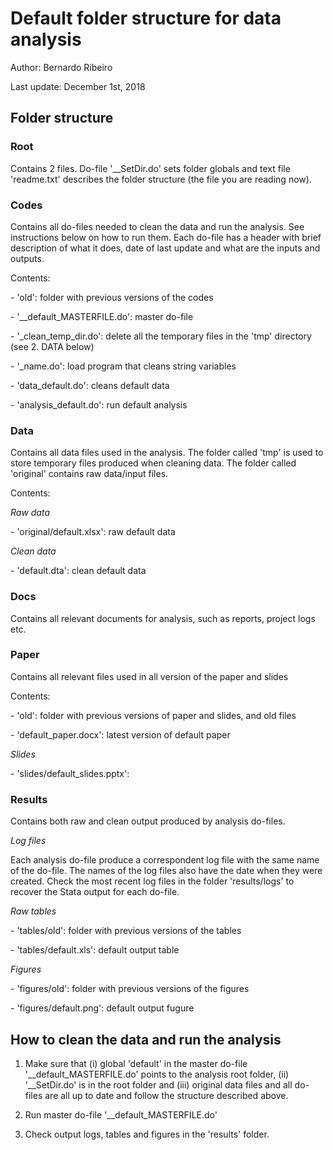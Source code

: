 # Default folder structure for data analysis

Author: Bernardo Ribeiro 

Last update: December 1st, 2018

## **Folder structure**

### Root

Contains 2 files. Do-file '\__SetDir.do' sets folder globals and text file 'readme.txt'
describes the folder structure (the file you are reading now).

### Codes

Contains all do-files needed to clean the data and run the analysis. See instructions below on how 
to run them. Each do-file has a header with brief description of what it does, date of last update 
and what are the inputs and outputs.

Contents:

\- 'old':                     folder with previous versions of the codes

\- '\__default_MASTERFILE.do': master do-file
	
\- '_clean_temp_dir.do':      delete all the temporary files in the 'tmp' directory (see 2. DATA below)
	
\- '_name.do':                load program that cleans string variables

\- 'data_default.do':         cleans default data

\- 'analysis_default.do':     run default analysis

	
### Data

Contains all data files used in the analysis. The folder called 'tmp' is used to store 
temporary files produced when cleaning data. The folder called 'original' contains raw data/input 
files.

Contents:
	
*Raw data*
	
\- 'original/default.xlsx': raw default data

*Clean data*

\- 'default.dta': clean default data

	 
### Docs

Contains all relevant documents for analysis, such as reports, project logs etc.


### Paper

Contains all relevant files used in all version of the paper and slides

Contents:

\- 'old': folder with previous versions of paper and slides, and old files

\- 'default_paper.docx': latest version of default paper

*Slides*
	
\- 'slides/default_slides.pptx':

### Results

Contains both raw and clean output produced by analysis do-files.

*Log files*
	
 Each analysis do-file produce a correspondent log file with the same name of the do-file. The names of 
 the log files also have the date when they were created. Check the most recent log files in the folder 
 'results/logs' to recover the Stata output for each do-file.

*Raw tables*

\- 'tables/old': folder with previous versions of the tables

\- 'tables/default.xls': default output table

*Figures*

\- 'figures/old': folder with previous versions of the figures

\- 'figures/default.png': default output fugure


## **How to clean the data and run the analysis**

1. Make sure that (i) global 'default' in the master do-file '\__default_MASTERFILE.do' points to the 
analysis root folder, (ii) '\__SetDir.do' is in the root folder and (iii) original data files and all
do-files are all up to date and follow the structure described above.

2. Run master do-file '\__default_MASTERFILE.do'

3. Check output logs, tables and figures in the 'results' folder.
